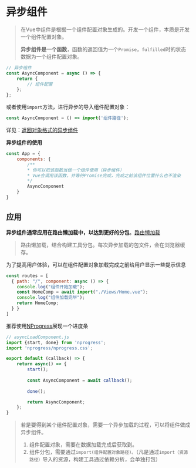 # 异步组件

> 在Vue中组件是根据一个组件配置对象生成的。开发一个组件，本质是开发一个组件配置对象。
>
> **异步组件是一个函数**，函数的返回值为一个`Promise`，`fulfilled`时的状态数据为一个组件配置对象。

```js
// 异步组件
const AsyncComponent = async () => {
    return {
      	// 组件配置  
    };
};
```

或者使用`import`方法，进行异步的导入组件配置对象：

```js
const AsyncComponent = () => import('组件路径');
```

详见：[返回对象格式的异步组件](https://cn.vuejs.org/v2/guide/components-dynamic-async.html#%E5%A4%84%E7%90%86%E5%8A%A0%E8%BD%BD%E7%8A%B6%E6%80%81)



**异步组件的使用**

```js
const App = {
  	components: {
    	/**
     	* 你可以把该函数当做一个组件使用（异步组件）
     	* Vue会调用该函数，并等待Promise完成，完成之前该组件位置什么也不渲染
     	*/
    	AsyncComponent 
  	}
}
```



## 应用

**异步组件通常应用在路由懒加载中，以达到更好的分包**。[路由懒加载](https://v3.router.vuejs.org/zh/guide/advanced/lazy-loading.html)

>路由懒加载，结合构建工具分包。每次异步加载的包文件，会在浏览器缓存。

为了提高用户体验，可以在组件配置对象加载完成之前给用户显示一些提示信息

```js
const routes = [
  { path: "/", component: async () => {
    console.log("组件开始加载"); 
    const HomeComp = await import("./Views/Home.vue");
    console.log("组件加载完毕");
    return HomeComp;
  } }
]
```

推荐使用[NProgress](https://github.com/rstacruz/nprogress)展现一个进度条

```js
// asyncLoadComponent.js
import {start, done} from 'nprogress';
import 'nprogress/nprogress.css';

export default (callback) => {
    return async() => {
        start();
        
        const AsyncComponent = await callback();
        
        done();

        return AsyncComponent;
    };
}
```





> 若是要得到某个组件配置对象，需要一个异步加载的过程，可以将组件做成异步组件。
>
> 1. 组件配置对象，需要在数据加载完成后获取到。
> 2. 组件分包，需要通过`import(组件配置对象路径)。`（凡是通过`import（资源路径）`导入的资源，构建工具通过依赖分析，会单独打包）





































